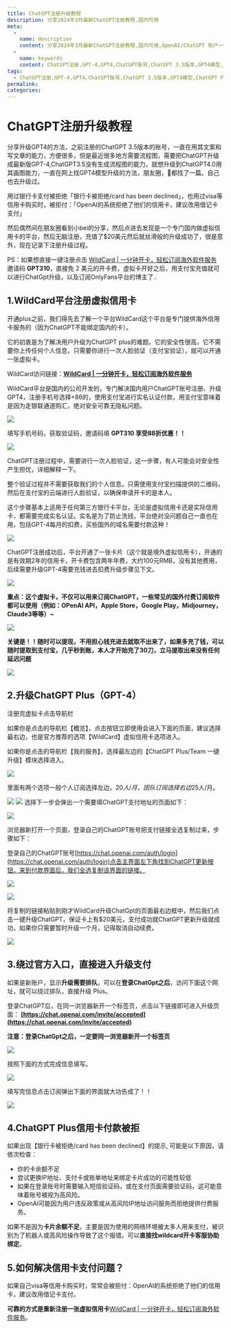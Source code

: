 ```yaml
---
title: ChatGPT注册升级教程
description: 分享2024年3月最新ChatGPT注册教程,国内可用
meta: 
  - 
    name: description
    content: 分享2024年3月最新ChatGPT注册教程,国内可用,OpenAI/ChatGPT 账户一键注册,ChatGPT Plus 一键升级,OpenAI 专用浏览器,OpenAI API 转发服务,提供专用浏览器,海外邮箱,海外手机号,家庭环境浏览器插件
  - 
    name: keywords
    content: ChatGPT注册,GPT-4,GPT4,ChatGPT账号,ChatGPT 3.5版本,GPT4模型,OpenAI/ChatGPT 账户一键注册,ChatGPT Plus 一键升级,OpenAI 专用浏览器,OpenAI API 转发服务
tags: 
  - ChatGPT注册,GPT-4,GPT4,ChatGPT账号,ChatGPT 3.5版本,GPT4模型,ChatGPT Plus 一键升级,OpenAI 专用浏览器,OpenAI API 转发服务
permalink: 
categories: 
---
```


# ChatGPT注册升级教程

分享升级GPT4的方法，之前注册的ChatGPT 3.5版本的账号，一直在用其文案和写文章的能力，方便很多，但是最近很多地方需要流程图，需要把ChatGPT升级成最新版GPT-4,ChatGPT3.5没有生成流程图的能力，就想升级到ChatGPT4.0用其画图能力，一直在网上找GPT4模型升级的方法，朋友圈，🍠都找了一篇。自己也去升级过。

用过银行卡支付被拒绝「银行卡被拒绝/card has been declined」，也用过visa等信用卡购买时，被拒付：「OpenAI的系统拒绝了他们的信用卡，建议改用借记卡支付」
<!-- more -->

然后偶然间在朋友圈看到小bei的分享，然后点进去发现是一个专门国内做虚拟信用卡的平台，然后无脑注册，充值了$20美元然后就丝滑般的升级成功了，很是意外，现在记录下注册升级过程。

PS：如果想直接一键注册点击 [WildCard | 一分钟开卡，轻松订阅海外软件服务](https://bewildcard.com/i/GPT310)  邀请码 **GPT310**，直接免 2 美元的开卡费，虚拟卡开好之后，用支付宝充值就可以进行ChatGpt升级，以及订阅OnlyFans平台的博主了..

## **1.WildCard平台注册虚拟信用卡**

开通plus之前，我们得先去了解一个平台WildCard这个平台是专门提供海外信用卡服务的（因为ChatGPT不能绑定国内的卡）。

它的初衷是为了解决用户升级为ChatGPT plus的难题。它的安全性很高，它不需要你上传任何个人信息，只需要你进行一次人脸验证（支付宝验证），就可以开通一张虚拟卡。

WildCard访问链接：**[WildCard | 一分钟开卡，轻松订阅海外软件服务](https://bewildcard.com/i/GPT310)**

WildCard平台是国内的公司开发的，专门解决国内用户ChatGPT账号注册、升级GPT4，注册手机号选择+86的，使用支付宝进行实名认证付款，用支付宝意味着是因为走银联通道购汇，绝对安全可靠无隐私问题。

![](https://hlplch.aliyuntm.com/chatgpt/WX20240221-232031.png)

填写手机号码，获取验证码，邀请码填 **GPT310 享受88折优惠！！**

![](https://hlplch.aliyuntm.com/chatgpt/WX20240221-232605.png)

ChatGPT注册过程中，需要进行一次人脸验证，这一步骤，有人可能会对安全性产生担忧，详细解释一下。

整个验证过程并不需要获取我们的个人信息。只需使用支付宝扫描提供的二维码，然后在支付宝的云端进行人脸验证，以确保申请开卡的是本人。

这个步骤基本上适用于任何第三方银行卡平台，无论是虚拟信用卡还是实际信用卡，都需要完成实名认证。实名是为了防止洗钱，平台绝对没问题自己一直也在用，包括GPT-4每月的扣费，买些国外的域名需要付款这种！

![](https://hlplch.aliyuntm.com/chatgpt/WX20240221-212031%402x.png)

ChatGPT注册成功后，平台开通了一张卡片（这个就是境外虚拟信用卡），开通的是有效期2年的信用卡，开卡费包含两年年费，大约100元RMB，没有其他费用，后续需要升级GPT-4需要充钱进去扣费升级步骤见下文。

![](https://hlplch.aliyuntm.com/chatgpt/WX20240222-004130.png)

**重点：这个虚拟卡，不仅可以用来订阅ChatGPT，一些常见的国外付费订阅软件都可以使用（例如：OPenAI API，Apple Store，Google Play，Midjourney，Claude3等等）~**

![](https://hlplch.aliyuntm.com/chatgpt/1280X1280.PNG)

**关键是！！随时可以提现，不用担心钱充进去就取不出来了，如果多充了钱，可以随时提取到支付宝，几乎秒到账，本人才开始充了30刀，立马提取出来没有任何延迟问题**

![](https://hlplch.aliyuntm.com/chatgpt/WechatIMG220.jpg)

## **2.升级ChatGPT Plus（GPT-4）**

注册完虚拟卡点击导航栏

如果你是点击的导航栏【概览】，点击按钮立即使用会进入下面的页面，建议选择最右边，也是官方推荐的选项【WildCard】虚拟信用卡选项进入。

如果你是点击的导航栏【我的服务】，选择最左边的【ChatGPT Plus/Team 一键升级】模块选择进入。

![](https://hlplch.aliyuntm.com/chatgpt/WX20240312-091022.png)

里面有两个选项一般个人订阅选择左边，$20人/月，团队订阅选择右边$25人/月。


![](https://hlplch.aliyuntm.com/chatgpt/WX20240309-005200.png)
![](https://hlplch.aliyuntm.com/chatgpt/WX20240309-013846.png)
选择下一步会弹出一个需要填ChatGPT支付地址的页面如下：

![](https://hlplch.aliyuntm.com/chatgpt/WX20240309-005940.png)

浏览器新打开一个页面，登录自己的ChatGPT账号把支付链接全选复制过来，步骤如下：

登录自己的ChatGPT账号[https://chat.openai.com/auth/login](https://chat.openai.com/auth/login)点击主界面左下角找到ChatGPT更新按钮，来到付款界面后，我们全选复制该界面的链接。

![](https://hlplch.aliyuntm.com/chatgpt/WX20240225-134928.png)

![](https://hlplch.aliyuntm.com/chatgpt/WX20240225-094438.png)

将复制的链接粘贴到刚才WildCard升级ChatGpt的页面最右边框中，然后我们点击一键升级ChatGPT，保证卡上有$20美元，支付成功就ChatGPT更新升级就成功，如果你只需要暂时升级一个月，记得取消自动续费。

![](https://hlplch.aliyuntm.com/chatgpt/WX20240225-094627.png)

## **3.绕过官方入口，直接进入升级支付**

如果是新账户，显示**升级需要排队**，可以在**登录ChatGpt之后**，访问下面这个网址，就可以绕过排队，直接升级 Plus。

登录ChatGPT后，在同一浏览器新开一个标签页，点击以下链接即可进入升级页面： **[https://chat.openai.com/invite/accepted](https://chat.openai.com/invite/accepted)**

**注意：登录ChatGpt之后，一定要同一浏览器新开一个标签页**

![](https://hlplch.aliyuntm.com/chatgpt/WX20240222-001512.png)

按照下面的方式完成信息填写。

![](https://hlplch.aliyuntm.com/chatgpt/WX20240222-001543.png)

填写完信息点击订阅弹出下面的界面就大功告成了！！

![](https://hlplch.aliyuntm.com/chatgpt/WX20240222-001601.png)

## **4.ChatGPT Plus信用卡付款被拒**

如果出现【银行卡被拒绝/card has been declined】的提示, 可能是以下原因，请依次检查：
- 你的卡余额不足
- 尝试更换IP地址、支付卡或账单地址来绑定卡片成功的可能性较低
- 如果在登录账号时需要输入短信验证码，或在支付页面需要验证码，这可能意味着账号被视为高风险。
- OpenAI可能因为用户违反政策或从高风险IP地址访问服务而拒绝提供付费服务。

如果不是因为**卡片余额不足**，主要是因为使用的网络环境被太多人用来支付，被识别为了机器人或高风险操作导致了这个报错。可以**直接找wildcard开卡客服协助绑定**。

## **5.如何解决信用卡支付问题？**

如果自己visa等信用卡购买时，常常会被拒付：OpenAI的系统拒绝了他们的信用卡，建议改用借记卡支付。

**可靠的方式是重新注册一张虚拟信用卡**[WildCard | 一分钟开卡，轻松订阅海外软件服务](https://bewildcard.com/i/GPT310)。

